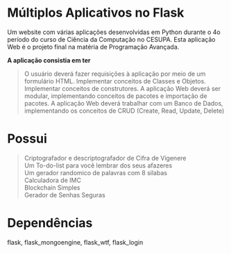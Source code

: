 # Múltiplos Aplicativos no Flask
Um website com várias aplicações desenvolvidas em Python durante o 4o período do curso de Ciência da Computação no CESUPA. Esta aplicação Web é o projeto final na matéria de Programação Avançada.  
  
**A aplicação consistia em ter**
> O usuário deverá fazer requisições à aplicação por meio de um formulário HTML.
> Implementar conceitos de Classes e Objetos.
> Implementar conceitos de construtores.
> A aplicação Web deverá ser modular, implementando conceitos de pacotes e importação de pacotes.
> A aplicação Web deverá trabalhar com um Banco de Dados, implementando os conceitos de CRUD (Create, Read, Update, Delete)
  
# Possui
> Criptografador e descriptografador de Cifra de Vigenere  
> Um To-do-list para você lembrar dos seus afazeres  
> Um gerador randomico de palavras com 8 silabas  
> Calculadora de IMC  
> Blockchain Simples  
Gerador de Senhas Seguras
# Dependências
flask, flask_mongoengine, flask_wtf, flask_login
